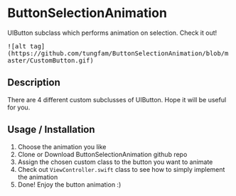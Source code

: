 # ButtonSelectionAnimation
UIButton subclass which performs animation on selection. Check it out!

<kbd>
![alt tag](https://github.com/tungfam/ButtonSelectionAnimation/blob/master/CustomButton.gif)
</kbd>

## Description ##

There are 4 different custom subclusses of UIButton. Hope it will be useful for you. 

## Usage / Installation ##

1. Choose the animation you like
2. Clone or Download ButtonSelectionAnimation github repo
3. Assign the chosen custom class to the button you want to animate
4. Check out `ViewController.swift` class to see how to simply implement the animation
5. Done! Enjoy the button animation :)
